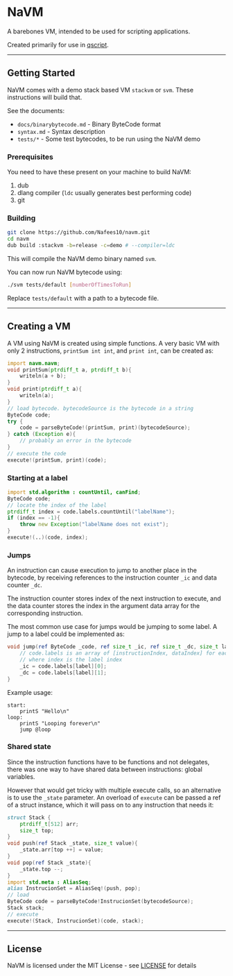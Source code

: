 # NaVM
A barebones VM, intended to be used for scripting applications.

Created primarily for use in [qscript](https://github.com/nafees10/qscript).

---

## Getting Started

NaVM comes with a demo stack based VM `stackvm` or `svm`. These instructions
will build that.

See the documents:

* `docs/binarybytecode.md` - Binary ByteCode format
* `syntax.md` - Syntax description
* `tests/*` - Some test bytecodes, to be run using the NaVM demo

### Prerequisites

You need to have these present on your machine to build NaVM:

1. dub
2. dlang compiler (`ldc` usually generates best performing code)
3. git

### Building

```bash
git clone https://github.com/Nafees10/navm.git
cd navm
dub build :stackvm -b=release -c=demo # --compiler=ldc
```

This will compile the NaVM demo binary named `svm`.

You can now run NaVM bytecode using:

```bash
./svm tests/default [numberOfTimesToRun]
```

Replace `tests/default` with a path to a bytecode file.

---

## Creating a VM

A VM using NaVM is created using simple functions. A very basic VM with only 2
instructions, `printSum int int`, and `print int`, can be created as:

```d
import navm.navm;
void printSum(ptrdiff_t a, ptrdiff_t b){
	writeln(a + b);
}
void print(ptrdiff_t a){
	writeln(a);
}
// load bytecode. bytecodeSource is the bytecode in a string
ByteCode code;
try {
	code = parseByteCode!(printSum, print)(bytecodeSource);
} catch (Exception e){
	// probably an error in the bytecode
}
// execute the code
execute!(printSum, print)(code);
```

### Starting at a label

```d
import std.algorithm : countUntil, canFind;
ByteCode code;
// locate the index of the label
ptrdiff_t index = code.labels.countUntil("labelName");
if (index == -1){
	throw new Exception("labelName does not exist");
}
execute!(..)(code, index);
```

### Jumps

An instruction can cause execution to jump to another place in the bytecode, by
receiving references to the instruction counter `_ic` and data counter `_dc`.

The instruction counter stores index of the next instruction to execute, and
the data counter stores the index in the argument data array for the
corresponding instruction.

The most common use case for jumps would be jumping to some label. A jump to a
label could be implemented as:

```d
void jump(ref ByteCode _code, ref size_t _ic, ref size_t _dc, size_t label){
	// code.labels is an array of [instructionIndex, dataIndex] for each label,
	// where index is the label index
	_ic = code.labels[label][0];
	_dc = code.labels[label][1];
}
```

Example usage:

```
start:
	printS "Hello\n"
loop:
	printS "Looping forever\n"
	jump @loop
```

### Shared state

Since the instruction functions have to be functions and not delegates, there
was one way to have shared data between instructions: global variables.

However that would get tricky with multiple execute calls, so an alternative is
to use the `_state` parameter. An overload of `execute` can be passed a ref of
a struct instance, which it will pass on to any instruction that needs it:

```d
struct Stack {
	ptrdiff_t[512] arr;
	size_t top;
}
void push(ref Stack _state, size_t value){
	_state.arr[top ++] = value;
}
void pop(ref Stack _state){
	_state.top --;
}
import std.meta : AliasSeq;
alias InstrucionSet = AliasSeq!(push, pop);
// load
ByteCode code = parseByteCode!InstrucionSet(bytecodeSource);
Stack stack;
// execute
execute!(Stack, InstrucionSet)(code, stack);
```

---

## License
NaVM is licensed under the MIT License - see [LICENSE](LICENSE) for details

